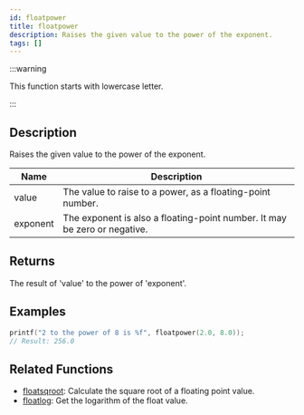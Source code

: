 ```yaml
---
id: floatpower
title: floatpower
description: Raises the given value to the power of the exponent.
tags: []
---
```


:::warning

This function starts with lowercase letter.

:::

## Description

Raises the given value to the power of the exponent.

| Name     | Description                                                               |
| -------- | ------------------------------------------------------------------------- |
| value    | The value to raise to a power, as a floating-point number.                |
| exponent | The exponent is also a floating-point number. It may be zero or negative. |

## Returns

The result of 'value' to the power of 'exponent'.

## Examples

```c
printf("2 to the power of 8 is %f", floatpower(2.0, 8.0));
// Result: 256.0
```

## Related Functions

- [floatsqroot](../functions/floatsqroot): Calculate the square root of a floating point value.
- [floatlog](../functions/floatlog): Get the logarithm of the float value.
